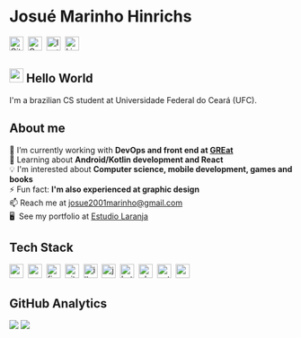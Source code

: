 # Josué Marinho Hinrichs
<a href="https://www.github.com/josuhinrichs" target="_blank"><img src="https://img.shields.io/badge/GitHub-100000?style=flat&logo=github&logoColor=white" alt="GitHub Badge" height="25"></a>&nbsp;
<a href="mailto:josue2001marinho@gmail.com@gmail.com" target="_blank"><img src="https://img.shields.io/badge/Gmail-D14836?style=flat&logo=gmail&logoColor=white" alt="Gmail Badge" height="25"></a>&nbsp;
<a href="https://www.instagram.com/estudio_laranja/" target="_blank"><img src="https://img.shields.io/badge/Instagram-E4405F?style=flat&logo=instagram&logoColor=white" alt="Instagram Badge" height="25"></a>&nbsp;
<a href="https://www.linkedin.com/in/josu%C3%A9-marinho-hinrichs-82b109196/" target="_blank"><img src="https://img.shields.io/badge/LinkedIn-0077B5?style=flat&logo=linkedin&logoColor=white" alt="LinkedIn Badge" height="25"></a>&nbsp;

## <img src="https://media.giphy.com/media/hvRJCLFzcasrR4ia7z/giphy.gif" width="25px"> Hello World
I'm a brazilian CS student at Universidade Federal do Ceará (UFC).

## About me
🔭&nbsp;I’m currently working with **DevOps and front end at [GREat](https://www.linkedin.com/company/greatufc/)**
<br/>🌱&nbsp;Learning about **Android/Kotlin development and React**
<br/>💡&nbsp;I'm interested about **Computer science, mobile development, games and books**
<br/>⚡&nbsp;Fun fact: **I'm also experienced at graphic design**
<br/>📫&nbsp;Reach me at [josue2001marinho@gmail.com](mailto:josue2001marinho@gmail.com)
<br/>🖥&nbsp; See my portfolio at [Estudio Laranja](https://www.instagram.com/estudio_laranja/)

## Tech Stack
<img src="https://img.shields.io/badge/C-05122A?style=flat&logo=c" alt="c Badge" height="25">&nbsp;
<img src="https://img.shields.io/badge/C++-05122A?style=flat&logo=c%2B%2B&" alt="c++ Badge" height="25">&nbsp;
<img src="https://img.shields.io/badge/Figma-05122A?style=flat&logo=figma" alt="figma Badge" height="25">&nbsp;
<img src="https://img.shields.io/badge/Git-05122A?style=flat&logo=git" alt="git Badge" height="25">&nbsp;
<img src="https://img.shields.io/badge/Illustrator-05122A?style=flat&logo=adobeillustrator" alt="illustrator Badge" height="25">&nbsp;
<img src="https://img.shields.io/badge/Java-05122A?style=flat&logo=java" alt="java Badge" height="25">&nbsp;
<img src="https://img.shields.io/badge/Kotlin-05122A?style=flat&logo=kotlin" alt="kotlin Badge" height="25">&nbsp;
<img src="https://img.shields.io/badge/Photoshop-05122A?style=flat&logo=adobephotoshop" alt="photoshop Badge" height="25">&nbsp;
<img src="https://img.shields.io/badge/Python-05122A?style=flat&logo=python" alt="python Badge" height="25">&nbsp;
<img src="https://img.shields.io/badge/React-05122A?style=flat&logo=react" alt="react Badge" height="25">&nbsp;

## GitHub Analytics
<div>
<img src="https://github-readme-stats.vercel.app/api?username=josuhinrichs&theme=dracula&show_icons=true&count_private=true&hide=stars,issues">
<img src="https://github-readme-stats.vercel.app/api/top-langs/?username=josuhinrichs&theme=dracula&layout=compact&langs_count=5">
</div>
